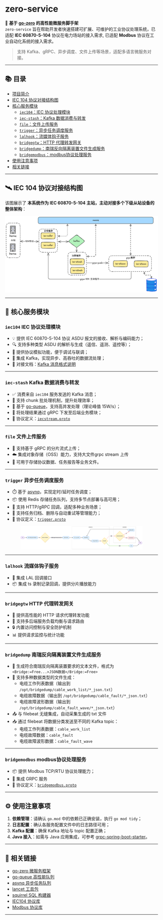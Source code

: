 # zero-service

🚀 **基于 [go-zero](https://github.com/zeromicro/go-zero) 的高性能微服务脚手架**  
`zero-service` 旨在帮助开发者快速搭建可扩展、可维护的工业协议处理系统，已适配 **IEC 60870-5-104** 协议在电力场站的接入需求, 已适配 **Modbus** 协议在工业自动化系统的接入需求。

> 支持 Kafka、gRPC、异步调度、文件上传等场景，适配多语言微服务对接。

---

## 📚 目录

- [项目简介](#zero-service)
- [IEC 104 协议对接结构图](#iec-104-协议对接结构图)
- [核心服务模块](#核心服务模块)
    - [`iec104`：IEC 协议处理模块](#iec104-协议处理模块)
    - [`iec-stash`：Kafka 数据消费与转发](#iec-stash-数据消费与转发)
    - [`file`：文件上传服务](#file-文件上传服务)
    - [`trigger`：异步任务调度服务](#trigger-异步任务调度服务)
    - [`lalhook`：流媒体钩子服务](#lalhook-流媒体钩子服务)
    - [`bridgegtw`：HTTP 代理转发网关](#bridgegtw-http-代理转发网关)
    - [`bridgedump`：南瑞反向隔离装置文件生成服务](#bridgedump-南瑞反向隔离装置文件生成服务)
    - [`bridgemodbus`：modbus协议处理服务](#bridgemodbus-modbus协议处理服务)
- [使用注意事项](#使用注意事项)
- [相关链接](#相关链接)

---

## 🛰 IEC 104 协议对接结构图

该图展示了 **本系统作为 IEC 60870-5-104 主站，主动对接多个下级从站设备的整体架构**：

<div align="center">
  <img src="doc/iec-architecture.png" alt="IEC104 主站对接结构图" style="max-width: 100%; height: auto;" />
</div>

---

## 🧩 核心服务模块

### `iec104` IEC 协议处理模块

- 💡 提供 IEC 60870-5-104 协议 ASDU 报文的接收、解析与编码能力；
- 🔍 支持多种类型 ASDU 的解析与生成（遥信、遥测、遥控等）；
- 🧪 提供协议模拟功能，便于调试与联调；
- 🔗 集成 Kafka，实现异步、高吞吐的数据流处理；
- 📄 对接文档：[Kafka 消息格式说明](common/iec104/kafka.md)

---

### `iec-stash` Kafka 数据消费与转发

- ✅ 消费来自 `iec104` 服务发送的 Kafka 消息；
- 🧩 支持 chunk 批处理机制，提升处理效率；
- 🚀 基于 [go-queue](https://github.com/zeromicro/go-queue)，支持高并发处理（理论峰值 15W/s）；
- 📡 将处理结果通过 gRPC 下发至后端业务模块；
- 📄 协议定义：[`iecstream.proto`](facade/iecstream/iecstream.proto)

---

### `file` 文件上传服务

- 💾 支持基于 gRPC 的分片流式上传；
- ☁️ 集成对象存储（OSS）能力，支持大文件grpc stream 上传
- 📁 可用于存储协议数据、任务报告等业务文件。

---

### `trigger` 异步任务调度服务

- ⏱️ 基于 [asynq](https://github.com/hibiken/asynq)，实现定时/延时任务调度；
- 📦 使用 Redis 存储任务队列，支持多节点部署与高可用；
- 🔁 支持 HTTP/gRPC 回调，适配多种业务场景；
- 🔧 支持任务归档、删除与自动重试等管理能力；
- 📄 协议定义：[`trigger.proto`](app/trigger/trigger.proto)

<div align="center">
  <img src="doc/trigger-flow.png" alt="Trigger 服务流程图" style="max-width: 80%; height: auto;" />
</div>

---

### `lalhook` 流媒体钩子服务

- 🔧 集成 LAL 回调接口
- 📦 集成 ts 录制记录回调，提供分片播放能力

---

### `bridgegtw` HTTP 代理转发网关

- 🌉 提供高性能的 HTTP 请求代理转发功能
- 🔀 支持多后端服务负载均衡与请求路由
- 🔒 内置访问控制与安全防护机制
- 📊 提供请求监控与统计功能

---

### `bridgedump` 南瑞反向隔离装置文件生成服务

- 📄 生成符合南瑞反向隔离装置要求的文本文件，格式为 `<Bridge:=Free...>JSON数据</Bridge:=Free>`
- 📑 支持多种数据类型的文件生成：
  - 电缆工作列表数据（输出到 `/opt/bridgedump/cable_work_list/*_json.txt`）
  - 电缆故障数据（输出到 `/opt/bridgedump/cable_fault/*_json.txt`）
  - 电缆故障波形数据（输出到 `/opt/bridgedump/cable_fault_wave/*_json.txt`）
- 📤 与 filebeat 无缝集成，自动采集生成的 txt 文件
- 📥 通过 filebeat 将数据分类发送至不同的 Kafka topic：
  - 电缆工作列表数据：`cable_work_list`
  - 电缆故障数据：`cable_fault`
  - 电缆故障波形数据：`cable_fault_wave`

---

### `bridgemodbus` modbus协议处理服务
- 📦 提供 Modbus TCP/RTU 协议处理能力；
- 🔗 集成 GRPC 服务 
- 📄 协议定义：[`bridgemodbus.proto`](app/bridgemodbus/bridgemodbus.proto)

---

## ⚙️ 使用注意事项

1. **依赖管理**：请确认 `go.mod` 中的依赖已正确安装，执行 `go mod tidy`；
2. **日志配置**：确认各服务配置文件中的日志路径可用；
3. **Kafka 配置**：确保 Kafka 地址与 topic 配置正确；
4. **Java 接入**：如需与 Java
   应用集成，可参考 [grpc-spring-boot-starter](https://yidongnan.github.io/grpc-spring-boot-starter/zh-CN/)。

---

## 🔗 相关链接

- [go-zero 微服务框架](https://github.com/zeromicro/go-zero)
- [go-queue 高性能队列](https://github.com/zeromicro/go-queue)
- [asynq 异步任务队列](https://github.com/hibiken/asynq/)
- [lancet 工具包](https://github.com/duke-git/lancet)
- [squirrel SQL 构建器](https://github.com/Masterminds/squirrel)
- [IEC104 协议库](https://github.com/wendy512/iec104)
- [Modbus 协议库](https://github.com/grid-x/modbus)

---

